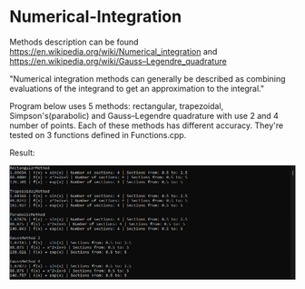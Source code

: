 # Numerical-Integration
Methods description can be found https://en.wikipedia.org/wiki/Numerical_integration and https://en.wikipedia.org/wiki/Gauss–Legendre_quadrature

"Numerical integration methods can generally be described as combining evaluations of the integrand to get an approximation to the integral."

Program below uses 5 methods: rectangular, trapezoidal, Simpson's(parabolic) and Gauss–Legendre quadrature with use 2 and 4 number of points. Each of these methods has different accuracy. They're tested on 3 functions defined in Functions.cpp.

Result:

![alt text](https://github.com/szymongamza/Numerical-Integration/blob/master/output.png?raw=true)
